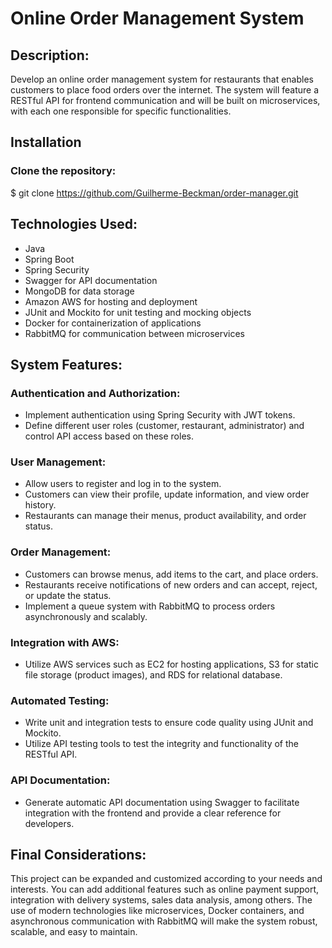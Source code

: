 # Online Order Management System

## Description:
Develop an online order management system for restaurants that enables customers to place food orders over the internet. The system will feature a RESTful API for frontend communication and will be built on microservices, with each one responsible for specific functionalities.

## Installation

### Clone the repository:
$ git clone https://github.com/Guilherme-Beckman/order-manager.git

## Technologies Used:

- Java
- Spring Boot
- Spring Security
- Swagger for API documentation
- MongoDB for data storage
- Amazon AWS for hosting and deployment
- JUnit and Mockito for unit testing and mocking objects
- Docker for containerization of applications
- RabbitMQ for communication between microservices

## System Features:

### Authentication and Authorization:
- Implement authentication using Spring Security with JWT tokens.
- Define different user roles (customer, restaurant, administrator) and control API access based on these roles.

### User Management:
- Allow users to register and log in to the system.
- Customers can view their profile, update information, and view order history.
- Restaurants can manage their menus, product availability, and order status.

### Order Management:
- Customers can browse menus, add items to the cart, and place orders.
- Restaurants receive notifications of new orders and can accept, reject, or update the status.
- Implement a queue system with RabbitMQ to process orders asynchronously and scalably.

### Integration with AWS:
- Utilize AWS services such as EC2 for hosting applications, S3 for static file storage (product images), and RDS for relational database.

### Automated Testing:
- Write unit and integration tests to ensure code quality using JUnit and Mockito.
- Utilize API testing tools to test the integrity and functionality of the RESTful API.

### API Documentation:
- Generate automatic API documentation using Swagger to facilitate integration with the frontend and provide a clear reference for developers.

## Final Considerations:
This project can be expanded and customized according to your needs and interests. You can add additional features such as online payment support, integration with delivery systems, sales data analysis, among others. The use of modern technologies like microservices, Docker containers, and asynchronous communication with RabbitMQ will make the system robust, scalable, and easy to maintain.

